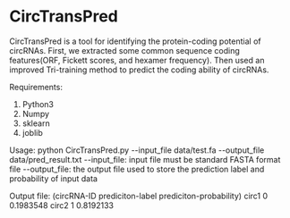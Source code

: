 # CircTransPred

CircTransPred is a tool for identifying the protein-coding potential of circRNAs. First, we extracted some common sequence coding features(ORF, Fickett scores, and hexamer frequency). Then used an improved Tri-training method to predict the coding ability of circRNAs.

Requirements:
1. Python3
2. Numpy
3. sklearn
4. joblib

Usage:
python CircTransPred.py --input_file data/test.fa --output_file data/pred_result.txt
--input_file: input file must be standard FASTA format file
--output_file: the output file used to store the prediction label and probability of input data

Output file:
(circRNA-ID prediciton-label prediciton-probability)
circ1 0 0.1983548
circ2 1 0.8192133
